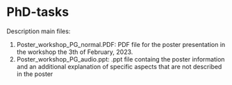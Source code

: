 # PhD-tasks

Description main files:

1. Poster_workshop_PG_normal.PDF: PDF file for the poster presentation in the workshop the 3th of February, 2023.
2. Poster_workshop_PG_audio.ppt: .ppt file containg the poster information and an additional explanation of specific aspects that are not described in the poster

